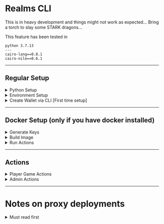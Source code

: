 # Realms CLI

This is in heavy development and things might not work as expected... Bring a torch to slay some STARK dragons...

This feature has been tested in
```
python 3.7.13
---
cairo-lang==0.8.1
cairo-nile==0.6.1
```

---
## Regular Setup


<details><summary>Python Setup</summary>


1. Upgrade pip: `/usr/local/bin/python -m pip install --upgrade pip` (Note: This will [break for OSX users who install via homebrew](https://github.com/Homebrew/legacy-homebrew/issues/26900). The workaround is to upgrade with homebrew: `brew install python3` or python3<area>@3.7)
2. Remove *all* previous cairo nile packages: `$ pip uninstall cairo-nile` and check with `$ pip freeze` to make sure it's removed.
3. Install nile 0.6.1: `pip install cairo-nile`
4. Install the realms_cli: `$ pip install realms_cli/` (ensure you are in the realms-contracts dir)

You now should have the realms_cli commands available when you run `$ nile`.

</details>

<details><summary>Environment Setup</summary>

1. Compile all the contracts with `$ nile compile` (The CLI calls these .json files, they are gitignored to avoid conflits.)
2. Compile the account contract `$ nile compile openzeppelin/account/Account.cairo --account_contract`

Create an `.env.nile` in the realms_cli/ directory with the following entries:

```
export STARKNET_PRIVATE_KEY=<A PRIVATE KEY>  # admin private key - see below to generate
export STARKNET_NETWORK=alpha-goerli  # different from nile_network
```
⚠️ Never commit this file!


After your initial setup you will have to rerun the following commands on each new session:

```bash
$ source realms_cli/.env.nile
```
</details>

<details><summary>Create Wallet via CLI [First time setup]</summary>

### NOTE: This is the temporary solution until native ArgentX integration

1. First create a new private key
```bash
$ nile create_pk
```
2. Save in printed private key in the .env.nile you created in the previous step as STARKNET_PRIVATE_KEY
3. The run the following to save it in your enviroment:
```
$ source realms_cli/.env.nile
```
4. The setup and deploy your account with the following:
```
$ nile setup STARKNET_PRIVATE_KEY --network goerli
```
5. Now your address will be saved in the goerli.accounts.json with the account name account-1 (NOTE: If you plan to contribute to the code, please delete reference of your account before commiting. There is a current limitation with nile that does not allow the saving of this information elsewhere.)

</details>

---
## Docker Setup (only if you have docker installed)

<details><summary>Generate Keys</summary>

Run the following command to generate your keys

```
docker run --env STARKNET_NETWORK=alpha-goerli -it \
  ghcr.io/bibliothecaforadventurers/loot:latest /bin/zsh -c "\
  export STARKNET_PRIVATE_KEY=\`nile create_pk\` && \
  nile setup STARKNET_PRIVATE_KEY --network goerli && \
  export STARKNET_PUBLIC_KEY=\`egrep -o '[0-9]{20,}' /loot/realms-contracts/goerli.accounts.json | tail -1\` && \
  export STARKNET_ACCOUNT_ADDRESS=\`egrep -o '0x\w{20,}' /loot/realms-contracts/goerli.accounts.json | tail -1\` && \
  echo '\n' && \
  echo STARKNET_PRIVATE_KEY=\$STARKNET_PRIVATE_KEY && \
  echo STARKNET_PUBLIC_KEY=\$STARKNET_PUBLIC_KEY && \
  echo STARKNET_ACCOUNT_ADDRESS=\$STARKNET_ACCOUNT_ADDRESS"
```

This will result in output that looks like

```
🚀 Deploying Account
⏳ ️Deployment of Account successfully sent at 0x0686175e3db8a1b9ae5d02091bbf885a00d887aeda9aec04fe1802539a1f24d9
🧾 Transaction hash: 0x220012496f4cc9fcea0f81b138c3c0a09e15698a5fd35fc50c8eef10b9f02d5
📦 Registering deployment as account-1 in goerli.deployments.txt

STARKNET_PRIVATE_KEY=3129792616408231248471974783948651331119707311003002655274854346627138219317
STARKNET_PUBLIC_KEY=516739183064354262837439537937676007814205513236684073745044383316691771411
STARKNET_ACCOUNT_ADDRESS=0x0686175e3db8a1b9ae5d02091bbf885a00d887aeda9aec04fe1802539a1f24d9
```

Take note of the `STARKNET_PRIVATE_KEY`, `STARKNET_PUBLIC_KEY` & `STARKNET_ACCOUNT_ADDRESS` values which will be needed to build your image.

</details>

<details><summary>Build Image</summary>

Save this Dockerfile locally

```dockerfile
FROM ghcr.io/bibliothecaforadventurers/loot:latest

ARG STARKNET_PRIVATE_KEY
ENV STARKNET_PRIVATE_KEY=$STARKNET_PRIVATE_KEY
ARG STARKNET_PUBLIC_KEY
ENV STARKNET_PUBLIC_KEY=$STARKNET_PUBLIC_KEY
ARG STARKNET_ACCOUNT_ADDRESS
ENV STARKNET_ACCOUNT_ADDRESS=$STARKNET_ACCOUNT_ADDRESS
ARG STARKNET_NETWORK
ENV STARKNET_NETWORK=${STARKNET_NETWORK:-alpha-goerli}

RUN echo "$STARKNET_ACCOUNT_ADDRESS:/usr/local/lib/python3.7/site-packages/nile/artifacts/abis/Account.json:account-1" >> /loot/realms-contracts/goerli.deployments.txt
RUN sed -i -e "s/}}/}, \"$STARKNET_PUBLIC_KEY\": {\"address\": \"$STARKNET_ACCOUNT_ADDRESS\", \"index\": 1}}/" /loot/realms-contracts/goerli.accounts.json

WORKDIR /loot/realms-contracts/
ENTRYPOINT ["nile"]
```

In the directory you saved the Dockerfile, run the following command to build your Docker image. Replace the placeholders with the values from the previous section.

⚠️ Never expose this image you've built to the public since your keys can be seen in docker history!

```
docker build \
  --build-arg STARKNET_PRIVATE_KEY=<PRIVATE_KEY> \
  --build-arg STARKNET_PUBLIC_KEY=<PUBLIC_KEY> \
  --build-arg STARKNET_ACCOUNT_ADDRESS=<ACCOUNT_ADDRESS> \
  . -t realms_cli
```

</details>


<details><summary>Run Actions</summary>


```bash
# list available actions
docker run -t realms_cli

# run check_realms action
docker run -t realms_cli check_realms

# get shell access
docker run -it --entrypoint /bin/zsh realms_cli

```

</details>

---

## Actions

<details><summary>Player Game Actions</summary>

This is not the full list of actions and new commands are being frequently added. To find all the current available commands run

``` bash
nile
```
---

### Mint Realm

``` bash
nile mint_realm 1

```

If your tx fails, someone has already minted this realm

---

### Set Metadata (use as temporary until production)

```
$ nile set_realm_data 1
```

---

### Approve your Realms for game usage

```
$ nile approve_realm
```

---

### Settle realm

```
$ nile settle_realm 1
```

---

### Check Lords

```
$ nile check_lords
```

---

### Check Realms

```
$ nile check_realms
```

---

### Check Resources

```
$ nile check_resources
```

Of another user:

```
$ nile check_resources --address 0x000000
```

---

### Claim resources

Claims specific realms resources

```
$ nile claim_resources 1
```

---


</details>


<details><summary>Admin Actions</summary>


The following scripts deploy all contracts necessary to test and play realms on localhost/goerli (ADMIN ONLY).

### 1. Admin

`$ nile run --network localhost realms_cli/1_deploy_admin.py`

### 2. Deploy tokens

`$ nile run --network localhost realms_cli/2_deploy_token_contracts.py`

### 3. Deploy game contracts

`$ nile run --network localhost realms_cli/3_deploy_game_contracts.py`

### 4. Init the game

`$ nile run --network localhost realms_cli/4_init_game.py`

### 5. Set Costs

`$ nile run --network localhost realms_cli/5_set_costs.py`

### 6. Troops (or any other new module that needs adding updating)

`$ nile run --network localhost realms_cli/6_deploy_troops.py`

`$ nile run --network localhost realms_cli/7_upgrade.py`

`$ nile run --network goerli realms_cli/8_deploy_AMM.py`

### Deploy L2 Bridge Contract
`$ nile run --network goerli realms_cli/9_deploy_bridge.py`

### Tips

If you want to check a tx hash, run either

`$ nile debug --network NETWORK TXHASH`

Or `$ starknet get_transaction_receipt --hash TXHASH` (only for non-localhost)

### Adding a plugin

Add your logic to `realms_cli/realms_cli/main.py`
Add you cli entro to `realms_cli/pyproject.toml`
Reinstall the plugin cli `pip install realms_cli/`

</details>

---
# Notes on proxy deployments 

<details><summary>Must read first</summary>

Proxy contracts have some quirks which you must understand before playing with them.

1. Proxies do not know what functions they have in them. This means you need to use the implementation abi when calling them.
2. This means when you have deployed them you must replace the .json of the proxy with the implementation .json - Seen below

```
0x0708ccaad83939596224933ffc265cf468aeaccabac7bbe6d04fee416308785d:artifacts/abis/Exchange_ERC20_1155.json:Exchange_ERC20_1155
0x01dc57f37705770448008e8083da883a06d81b28f01c6a398a010fff12703401:artifacts/abis/Exchange_ERC20_1155.json:proxy_Exchange_ERC20_1155
```

</details>